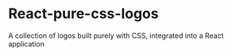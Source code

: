 # React-pure-css-logos
A collection of logos built purely with CSS, integrated into a React application
